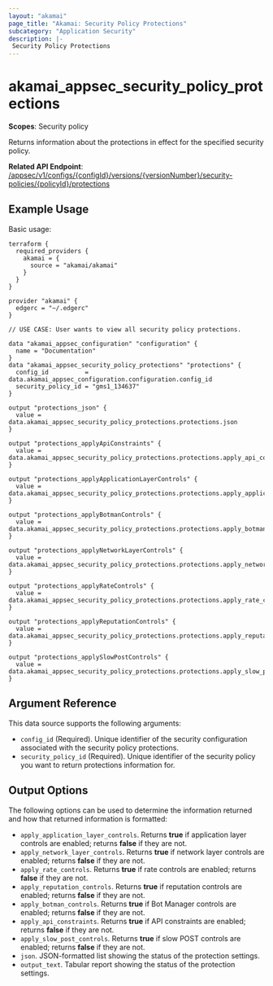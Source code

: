 ```yaml
---
layout: "akamai"
page_title: "Akamai: Security Policy Protections"
subcategory: "Application Security"
description: |-
 Security Policy Protections
---
```


# akamai_appsec_security_policy_protections

**Scopes**: Security policy

Returns information about the protections in effect for the specified security policy.

**Related API Endpoint**: [/appsec/v1/configs/{configId}/versions/{versionNumber}/security-policies/{policyId}/protections](https://techdocs.akamai.com/application-security/reference/get-policy-protections)

## Example Usage

Basic usage:

```
terraform {
  required_providers {
    akamai = {
      source = "akamai/akamai"
    }
  }
}

provider "akamai" {
  edgerc = "~/.edgerc"
}

// USE CASE: User wants to view all security policy protections.

data "akamai_appsec_configuration" "configuration" {
  name = "Documentation"
}
data "akamai_appsec_security_policy_protections" "protections" {
  config_id          = data.akamai_appsec_configuration.configuration.config_id
  security_policy_id = "gms1_134637"
}

output "protections_json" {
  value = data.akamai_appsec_security_policy_protections.protections.json
}

output "protections_applyApiConstraints" {
  value = data.akamai_appsec_security_policy_protections.protections.apply_api_constraints
}

output "protections_applyApplicationLayerControls" {
  value = data.akamai_appsec_security_policy_protections.protections.apply_application_layer_controls
}

output "protections_applyBotmanControls" {
  value = data.akamai_appsec_security_policy_protections.protections.apply_botman_controls
}

output "protections_applyNetworkLayerControls" {
  value = data.akamai_appsec_security_policy_protections.protections.apply_network_layer_controls
}

output "protections_applyRateControls" {
  value = data.akamai_appsec_security_policy_protections.protections.apply_rate_controls
}

output "protections_applyReputationControls" {
  value = data.akamai_appsec_security_policy_protections.protections.apply_reputation_controls
}

output "protections_applySlowPostControls" {
  value = data.akamai_appsec_security_policy_protections.protections.apply_slow_post_controls
}
```

## Argument Reference

This data source supports the following arguments:

- `config_id` (Required). Unique identifier of the security configuration associated with the security policy protections.
- `security_policy_id` (Required). Unique identifier of the security policy you want to return protections information for.

## Output Options

The following options can be used to determine the information returned and how that returned information is formatted:

- `apply_application_layer_controls`. Returns **true** if application layer controls are enabled; returns **false** if they are not.
- `apply_network_layer_controls`. Returns **true** if network layer controls are enabled; returns **false** if they are not.
- `apply_rate_controls`. Returns **true** if rate controls are enabled; returns **false** if they are not.
- `apply_reputation_controls`. Returns **true** if reputation controls are enabled; returns **false** if they are not.
- `apply_botman_controls`. Returns **true** if Bot Manager controls are enabled; returns **false** if they are not.
- `apply_api_constraints`. Returns **true** if API constraints are enabled; returns **false** if they are not.
- `apply_slow_post_controls`. Returns **true** if slow POST controls are enabled; returns **false** if they are not.
- `json`. JSON-formatted list showing the status of the protection settings.
- `output_text`. Tabular report showing the status of the protection settings.